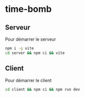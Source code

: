 # time-bomb

## Serveur 
Pour démarrer le serveur 
```bash
npm i -g vite
cd server && npm ci && vite
```

## Client
Pour démarrer le client
```bash
cd client && npm ci && npm run dev
